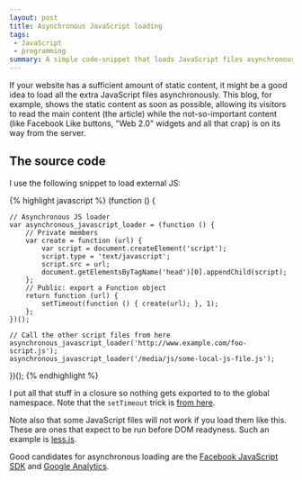 ```yaml
---
layout: post
title: Asynchronous JavaScript loading
tags:
 - JavaScript
 - programming
summary: A simple code-snippet that loads JavaScript files asynchronously.
---
```


If your website has a sufficient amount of static content, it might be a good
idea to load all the extra JavaScript files asynchronously. This blog, for
example, shows the static content as soon as possible, allowing its visitors to
read the main content (the article) while the not-so-important content (like
Facebook Like buttons, "Web 2.0" widgets and all that crap) is on its way from
the server.


The source code
---------------

I use the following snippet to load external JS:

{% highlight javascript %}
(function () {

    // Asynchronous JS loader
    var asynchronous_javascript_loader = (function () {
        // Private members
        var create = function (url) {
            var script = document.createElement('script');
            script.type = 'text/javascript';
            script.src = url;
            document.getElementsByTagName('head')[0].appendChild(script);
        };
        // Public: export a Function object
        return function (url) {
            setTimeout(function () { create(url); }, 1);
        };
    })();

    // Call the other script files from here
    asynchronous_javascript_loader('http://www.example.com/foo-script.js');
    asynchronous_javascript_loader('/media/js/some-local-js-file.js');

})();
{% endhighlight %}

I put all that stuff in a closure so nothing gets exported to to the global
namespace. Note that the ``setTimeout`` trick is [from
here](http://www.artzstudio.com/2008/07/beating-blocking-javascript-asynchronous-js/).

Note also that some JavaScript files will not work if you load them like this.
These are ones that expect to be run before DOM readyness. Such an example is
[less.js](http://github.com/cloudhead/less.js).

Good candidates for asynchronous loading are the [Facebook JavaScript
SDK](http://developers.facebook.com/docs/reference/javascript/) and [Google
Analytics](http://code.google.com/apis/analytics/docs/tracking/asyncTracking.html).
